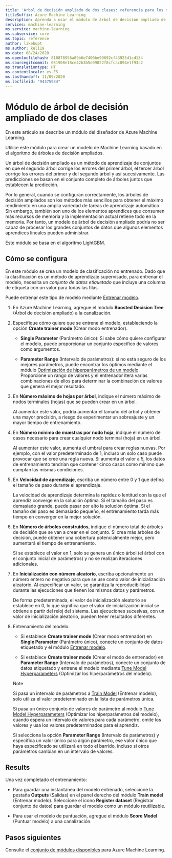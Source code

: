 ```yaml
---
title: 'Árbol de decisión ampliado de dos clases: referencia para los módulos'
titleSuffix: Azure Machine Learning
description: Aprenda a usar el módulo de árbol de decisión ampliado de dos clases en el diseñador para crear un clasificador binario.
services: machine-learning
ms.service: machine-learning
ms.subservice: core
ms.topic: reference
author: likebupt
ms.author: keli19
ms.date: 08/24/2020
ms.openlocfilehash: 810878956a89b6e7400be99692cf43925d1cd134
ms.sourcegitcommit: 051908e18ce42b3b5d09822f8cfcac094e1f93c2
ms.translationtype: HT
ms.contentlocale: es-ES
ms.lasthandoff: 11/09/2020
ms.locfileid: "94375934"
---
```

# <a name="two-class-boosted-decision-tree-module"></a>Módulo de árbol de decisión ampliado de dos clases

En este artículo se describe un módulo del diseñador de Azure Machine Learning.

Utilice este módulo para crear un modelo de Machine Learning basado en el algoritmo de árboles de decisión ampliados. 

Un árbol de decisión ampliado es un método de aprendizaje de conjuntos en que el segundo árbol corrige los errores del primer árbol, el tercer árbol corrige los errores del primer y del segundo árbol y así sucesivamente. Las predicciones se basan en el conjunto completo de árboles juntos que establecen la predicción.
  
Por lo general, cuando se configuran correctamente, los árboles de decisión ampliados son los métodos más sencillos para obtener el máximo rendimiento en una amplia variedad de tareas de aprendizaje automático. Sin embargo, también son uno de los elementos aprendices que consumen más recursos de memoria y la implementación actual retiene todo en la memoria. Por tanto, un modelo de árbol de decisión ampliado podría no ser capaz de procesar los grandes conjuntos de datos que algunos elementos aprendices lineales pueden administrar.

Este módulo se basa en el algoritmo LightGBM.

## <a name="how-to-configure"></a>Cómo se configura

En este módulo se crea un modelo de clasificación no entrenado. Dado que la clasificación es un método de aprendizaje supervisado, para entrenar el modelo, necesita un *conjunto de datos etiquetado* que incluye una columna de etiqueta con un valor para todas las filas.

Puede entrenar este tipo de modelo mediante [Entrenar modelo](././train-model.md). 

1.  En Azure Machine Learning, agregue el módulo **Boosted Decision Tree** (Árbol de decisión ampliado) a la canalización.
  
2.  Especifique cómo quiere que se entrene el modelo, estableciendo la opción **Create trainer mode** (Crear modo entrenador).
  
    + **Single Parameter** (Parámetro único): Si sabe cómo quiere configurar el modelo, puede proporcionar un conjunto específico de valores como argumentos.
  
    + **Parameter Range** (Intervalo de parámetros): si no está seguro de los mejores parámetros, puede encontrar los óptimos mediante el módulo [Optimización de hiperparámetros de un modelo](tune-model-hyperparameters.md). Proporcione un rango de valores y el entrenador itera varias combinaciones de ellos para determinar la combinación de valores que genera el mejor resultado.
  
3.  En **Número máximo de hojas por árbol**, indique el número máximo de nodos terminales (hojas) que se pueden crear en un árbol.
  
     Al aumentar este valor, podría aumentar el tamaño del árbol y obtener una mayor precisión, a riesgo de experimentar un sobreajuste y un mayor tiempo de entrenamiento.
  
4.  En **Número mínimo de muestras por nodo hoja**, indique el número de casos necesario para crear cualquier nodo terminal (hoja) en un árbol.  
  
     Al aumentar este valor, aumenta el umbral para crear reglas nuevas. Por ejemplo, con el valor predeterminado de 1, incluso un solo caso puede provocar que se cree una regla nueva. Si aumenta el valor a 5, los datos de entrenamiento tendrían que contener cinco casos como mínimo que cumplan las mismas condiciones.
  
5.  En **Velocidad de aprendizaje**, escriba un número entre 0 y 1 que defina el tamaño de paso durante el aprendizaje.  
  
     La velocidad de aprendizaje determina la rapidez o lentitud con la que el aprendiz converge en la solución óptima. Si el tamaño del paso es demasiado grande, puede pasar por alto la solución óptima. Si el tamaño del paso es demasiado pequeño, el entrenamiento tarda más tiempo en converger en la mejor solución.
  
6.  En **Número de árboles construidos**, indique el número total de árboles de decisión que se van a crear en el conjunto. Si crea más árboles de decisión, puede obtener una cobertura potencialmente mejor, pero aumentará el tiempo de entrenamiento.
  
     Si se establece el valor en 1, solo se genera un único árbol (el árbol con el conjunto inicial de parámetros) y no se realizan iteraciones adicionales.
  
7.  En **Inicialización con número aleatorio**, escriba opcionalmente un número entero no negativo para que se use como valor de inicialización aleatorio. Al especificar un valor, se garantiza la reproducibilidad durante las ejecuciones que tienen los mismos datos y parámetros.  
  
     De forma predeterminada, el valor de inicialización aleatorio se establece en 0, lo que significa que el valor de inicialización inicial se obtiene a partir del reloj del sistema.  Las ejecuciones sucesivas, con un valor de inicialización aleatorio, pueden tener resultados diferentes.
  

9. Entrenamiento del modelo:

    + Si establece **Create trainer mode** (Crear modo entrenador) en **Single Parameter** (Parámetro único), conecte un conjunto de datos etiquetado y el módulo [Entrenar modelo](train-model.md).  
  
    + Si establece **Create trainer mode** (Crear el modo de entrenador) en **Parameter Range** (Intervalo de parámetros), conecte un conjunto de datos etiquetado y entrene el modelo mediante [Tune Model Hyperparameters](tune-model-hyperparameters.md) (Optimizar los hiperparámetros del modelo).  
  
    > [!NOTE]
    > 
    > Si pasa un intervalo de parámetros a [Train Model](train-model.md) (Entrenar modelo), solo utiliza el valor predeterminado en la lista de parámetros única.  
    > 
    > Si pasa un único conjunto de valores de parámetro al módulo [Tune Model Hyperparameters](tune-model-hyperparameters.md) (Optimizar los hiperparámetros del modelo), cuando espera un intervalo de valores para cada parámetro, omite los valores y usa los valores predeterminados para el aprendiz.  
    > 
    > Si selecciona la opción **Parameter Range** (Intervalo de parámetros) y especifica un valor único para algún parámetro, ese valor único que haya especificado se utilizará en todo el barrido, incluso si otros parámetros cambian en un intervalo de valores.  
   
## <a name="results"></a>Results

Una vez completado el entrenamiento:

+ Para guardar una instantánea del modelo entrenado, seleccione la pestaña **Outputs** (Salidas) en el panel derecho del módulo **Train model** (Entrenar modelo). Seleccione el icono **Register dataset** (Registrar conjunto de datos) para guardar el modelo como un módulo reutilizable.

+ Para usar el modelo de puntuación, agregue el módulo **Score Model** (Puntuar modelo) a una canalización.

## <a name="next-steps"></a>Pasos siguientes

Consulte el [conjunto de módulos disponibles](module-reference.md) para Azure Machine Learning. 